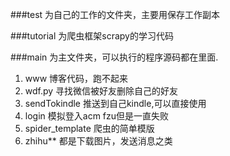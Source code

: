  
###test 为自己的工作的文件夹，主要用保存工作副本


###tutorial 为爬虫框架scrapy的学习代码


###main 为主文件夹，可以执行的程序源码都在里面.
 1. www     博客代码，跑不起来
 2. wdf.py  寻找微信被好友删除自己的好友
 3. sendTokindle 推送到自己kindle,可以直接使用
 4. login   模拟登入acm fzu但是一直失败
 5. spider_template 爬虫的简单模版
 6. zhihu** 都是下载图片，发送消息之类